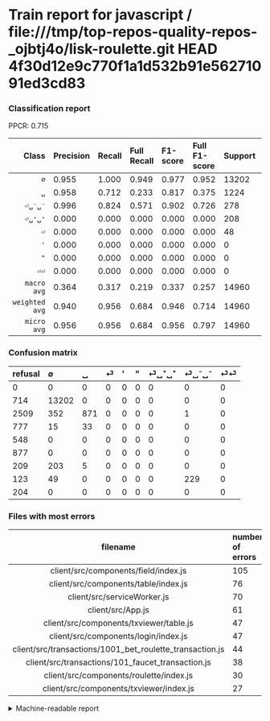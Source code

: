 # Train report for javascript / file:///tmp/top-repos-quality-repos-_ojbtj4o/lisk-roulette.git HEAD 4f30d12e9c770f1a1d532b91e56271091ed3cd83

### Classification report

PPCR: 0.715

| Class | Precision | Recall | Full Recall | F1-score | Full F1-score | Support | Full Support | PPCR |
|------:|:----------|:-------|:------------|:---------|:---------|:--------|:-------------|:-----|
| `∅` | 0.955| 1.000| 0.949| 0.977| 0.952| 13202| 13916| 0.949 |
| `␣` | 0.958| 0.712| 0.233| 0.817| 0.375| 1224| 3733| 0.328 |
| `⏎␣⁻␣⁻` | 0.996| 0.824| 0.571| 0.902| 0.726| 278| 401| 0.693 |
| `⏎␣⁺␣⁺` | 0.000| 0.000| 0.000| 0.000| 0.000| 208| 417| 0.499 |
| `⏎` | 0.000| 0.000| 0.000| 0.000| 0.000| 48| 825| 0.058 |
| `'` | 0.000| 0.000| 0.000| 0.000| 0.000| 0| 548| 0.000 |
| `"` | 0.000| 0.000| 0.000| 0.000| 0.000| 0| 877| 0.000 |
| `⏎⏎` | 0.000| 0.000| 0.000| 0.000| 0.000| 0| 204| 0.000 |
| `macro avg` | 0.364| 0.317| 0.219| 0.337| 0.257| 14960| 20921| 0.715 |
| `weighted avg` | 0.940| 0.956| 0.684| 0.946| 0.714| 14960| 20921| 0.715 |
| `micro avg` | 0.956| 0.956| 0.684| 0.956| 0.797| 14960| 20921| 0.715 |

### Confusion matrix

|refusal|  ∅| ␣| ⏎| '| "| ⏎␣⁺␣⁺| ⏎␣⁻␣⁻| ⏎⏎| 
|:---|:---|:---|:---|:---|:---|:---|:---|:---|
|0 |0 |0 |0 |0 |0 |0 |0 |0 |
|714 |13202 |0 |0 |0 |0 |0 |0 |0 |
|2509 |352 |871 |0 |0 |0 |0 |1 |0 |
|777 |15 |33 |0 |0 |0 |0 |0 |0 |
|548 |0 |0 |0 |0 |0 |0 |0 |0 |
|877 |0 |0 |0 |0 |0 |0 |0 |0 |
|209 |203 |5 |0 |0 |0 |0 |0 |0 |
|123 |49 |0 |0 |0 |0 |0 |229 |0 |
|204 |0 |0 |0 |0 |0 |0 |0 |0 |

### Files with most errors

| filename | number of errors|
|:----:|:-----|
| client/src/components/field/index.js | 105 |
| client/src/components/table/index.js | 76 |
| client/src/serviceWorker.js | 70 |
| client/src/App.js | 61 |
| client/src/components/txviewer/table.js | 47 |
| client/src/components/login/index.js | 47 |
| client/src/transactions/1001_bet_roulette_transaction.js | 44 |
| client/src/transactions/101_faucet_transaction.js | 38 |
| client/src/components/roulette/index.js | 30 |
| client/src/components/txviewer/index.js | 27 |

<details>
    <summary>Machine-readable report</summary>
```json
{
  "cl_report": {"\"": {"f1-score": 0.0, "precision": 0.0, "recall": 0.0, "support": 0}, "\u0027": {"f1-score": 0.0, "precision": 0.0, "recall": 0.0, "support": 0}, "macro avg": {"f1-score": 0.33691981224042616, "precision": 0.36363263437969773, "recall": 0.31691778929797343, "support": 14960}, "micro avg": {"f1-score": 0.9560160427807487, "precision": 0.9560160427807487, "recall": 0.9560160427807487, "support": 14960}, "weighted avg": {"f1-score": 0.9458459907820456, "precision": 0.9398627065535619, "recall": 0.9560160427807487, "support": 14960}, "\u2205": {"f1-score": 0.9770935869444547, "precision": 0.9552130815425801, "recall": 1.0, "support": 13202}, "\u23ce": {"f1-score": 0.0, "precision": 0.0, "recall": 0.0, "support": 48}, "\u23ce\u23ce": {"f1-score": 0.0, "precision": 0.0, "recall": 0.0, "support": 0}, "\u23ce\u2423\u207a\u2423\u207a": {"f1-score": 0.0, "precision": 0.0, "recall": 0.0, "support": 208}, "\u23ce\u2423\u207b\u2423\u207b": {"f1-score": 0.9015748031496064, "precision": 0.9956521739130435, "recall": 0.8237410071942446, "support": 278}, "\u2423": {"f1-score": 0.8166901078293484, "precision": 0.9581958195819582, "recall": 0.7116013071895425, "support": 1224}},
  "cl_report_full": {"\"": {"f1-score": 0.0, "precision": 0.0, "recall": 0.0, "support": 877}, "\u0027": {"f1-score": 0.0, "precision": 0.0, "recall": 0.0, "support": 548}, "macro avg": {"f1-score": 0.2566303429011888, "precision": 0.36363263437969773, "recall": 0.21913610951051748, "support": 20921}, "micro avg": {"f1-score": 0.7971907137482233, "precision": 0.9560160427807487, "recall": 0.6836193298599493, "support": 20921}, "weighted avg": {"f1-score": 0.7140746656470852, "precision": 0.8254360097024581, "recall": 0.6836193298599493, "support": 20921}, "\u2205": {"f1-score": 0.9519414500486716, "precision": 0.9552130815425801, "recall": 0.9486921529175051, "support": 13916}, "\u23ce": {"f1-score": 0.0, "precision": 0.0, "recall": 0.0, "support": 825}, "\u23ce\u23ce": {"f1-score": 0.0, "precision": 0.0, "recall": 0.0, "support": 204}, "\u23ce\u2423\u207a\u2423\u207a": {"f1-score": 0.0, "precision": 0.0, "recall": 0.0, "support": 417}, "\u23ce\u2423\u207b\u2423\u207b": {"f1-score": 0.7258320126782885, "precision": 0.9956521739130435, "recall": 0.571072319201995, "support": 401}, "\u2423": {"f1-score": 0.37526928048255065, "precision": 0.9581958195819582, "recall": 0.2333244039646397, "support": 3733}},
  "ppcr": 0.7150709813106448
}
```
</details>
